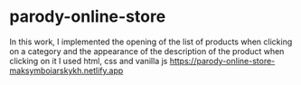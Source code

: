 # parody-online-store
In this work, I implemented the opening of the list of products when clicking on a category and the appearance of the description of the product when clicking on it
I used html, css and vanilla js
https://parody-online-store-maksymboiarskykh.netlify.app
